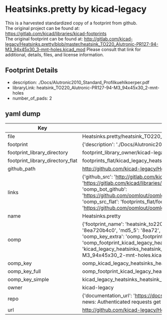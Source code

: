 # Heatsinks.pretty by kicad-legacy  
This is a harvested standardized copy of a footprint from github.  
The original project can be found at:  
https://gitlab.com/kicad/libraries/kicad-footprints  
The original footprint can be found at:
http://gitlab.com/kicad-legacy/Heatsinks.pretty/blob/master/heatsink_TO220_Alutronic-PR127-94-M3_94x45x30_3-mnt-holes.kicad_mod
Please consult that link for additional, details, files, and license information.  
## Footprint Details
* description: ./Docs/Alutronic2010_Standard_Profilkuehlkoerper.pdf  
* libraryLink: heatsink_TO220_Alutronic-PR127-94-M3_94x45x30_2-mnt-holes  
* number_of_pads: 2  
## yaml dump  
| Key | Value |  
| --- | --- |  
| file | Heatsinks.pretty/heatsink_TO220_Alutronic-PR127-94-M3_94x45x30_2-mnt-holes.kicad_mod |  
| footprint | {'description': './Docs/Alutronic2010_Standard_Profilkuehlkoerper.pdf', 'libraryLink': 'heatsink_TO220_Alutronic-PR127-94-M3_94x45x30_2-mnt-holes', 'number_of_pads': 2} |  
| footprint_library_directory | footprint_library_owner/kicad-legacy_Heatsinks.pretty |  
| footprint_library_directory_flat | footprints_flat/kicad_legacy_heatsinks_heatsink_to220_alutronic_pr127_94_m3_94x45x30_2_mnt_holes/working |  
| github_path | http://github.com/kicad-legacy/Heatsinks.pretty/blob/master/heatsink_TO220_Alutronic-PR127-94-M3_94x45x30_2-mnt-holes.kicad_mod |  
| links | {'github_src': 'http://gitlab.com/kicad-legacy/Heatsinks.pretty/blob/master/heatsink_TO220_Alutronic-PR127-94-M3_94x45x30_3-mnt-holes.kicad_mod', 'github_src_repo': 'https://gitlab.com/kicad/libraries/kicad-footprints', 'oomp_bot': 'footprints/kicad_legacy_heatsinks_heatsink_to220_alutronic_pr127_94_m3_94x45x30_2_mnt_holes/working', 'oomp_bot_github': 'https://github.com/oomlout/oomlout_oomp_footprint_bot/tree/main/footprints/kicad_legacy_heatsinks_heatsink_to220_alutronic_pr127_94_m3_94x45x30_2_mnt_holes/working', 'oomp_src_flat': 'footprints_flat/footprints_flat/kicad_legacy_heatsinks_heatsink_to220_alutronic_pr127_94_m3_94x45x30_2_mnt_holes/working', 'oomp_src_flat_github': 'https://github.com/oomlout/oomlout_oomp_footprint_src/tree/main/footprints_flat/kicad_legacy_heatsinks_heatsink_to220_alutronic_pr127_94_m3_94x45x30_2_mnt_holes/working'} |  
| name | Heatsinks.pretty |  
| oomp | {'footprint_name': 'heatsink_to220_alutronic_pr127_94_m3_94x45x30_2_mnt_holes', 'library_name': 'heatsinks', 'md5': '8ea720b4c080db42f4a17e236f5c4191', 'md5_10': '8ea720b4c0', 'md5_5': '8ea72', 'md5_6': '8ea720', 'oomp_key': 'oomp_kicad_legacy_heatsinks_heatsink_to220_alutronic_pr127_94_m3_94x45x30_2_mnt_holes', 'oomp_key_extra': 'oomp_footprint_kicad_legacy_heatsinks_heatsink_to220_alutronic_pr127_94_m3_94x45x30_2_mnt_holes', 'oomp_key_full': 'oomp_footprint_kicad_legacy_heatsinks_heatsink_to220_alutronic_pr127_94_m3_94x45x30_2_mnt_holes_8ea720', 'oomp_key_simple': 'kicad_legacy_heatsinks_heatsink_to220_alutronic_pr127_94_m3_94x45x30_2_mnt_holes', 'original_filename': 'Heatsinks.pretty/heatsink_TO220_Alutronic-PR127-94-M3_94x45x30_2-mnt-holes.kicad_mod', 'owner_name': 'kicad_legacy'} |  
| oomp_key | oomp_kicad_legacy_heatsinks_heatsink_to220_alutronic_pr127_94_m3_94x45x30_2_mnt_holes |  
| oomp_key_full | oomp_footprint_kicad_legacy_heatsinks_heatsink_to220_alutronic_pr127_94_m3_94x45x30_2_mnt_holes |  
| oomp_key_simple | kicad_legacy_heatsinks_heatsink_to220_alutronic_pr127_94_m3_94x45x30_2_mnt_holes |  
| owner | kicad-legacy |  
| repo | {'documentation_url': 'https://docs.github.com/rest/overview/resources-in-the-rest-api#rate-limiting', 'message': "API rate limit exceeded for 84.66.173.59. (But here's the good news: Authenticated requests get a higher rate limit. Check out the documentation for more details.)"} |  
| url | http://github.com/kicad-legacy/Heatsinks.pretty |  

